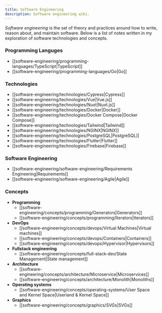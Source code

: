 ```yaml
---
title: Software Engineering
description: Software engineering wiki.
---
```


*Software engineering* is the set of theory and practices around how to write, reason about, and maintain software. Below is a list of notes written in my exploration of software technologies and concepts.

### Programming Languges
- [[software-engineering/programming-languages/TypeScript|TypeScript]]
- [[software-engineering/programming-languages/Go|Go]]

### Technologies
- [[software-engineering/technologies/Cypress|Cypress]]
- [[software-engineering/technologies/Vue|Vue.js]]
- [[software-engineering/technologies/Nuxt|Nuxt.js]]
- [[software-engineering/technologies/Docker|Docker]]
- [[software-engineering/technologies/Docker Compose|Docker Compose]]
- [[software-engineering/technologies/Tailwind|Tailwind]]
- [[software-engineering/technologies/NGINX|NGINX]]
- [[software-engineering/technologies/PostgreSQL|PostgreSQL]]
- [[software-engineering/technologies/Flutter|Flutter]]
- [[software-engineering/technologies/Firebase|Firebase]]

### Software Engineering
- [[software-engineering/software-engineering/Requirements Engineering|Requirements]]
- [[software-engineering/software-engineering/Agile|Agile]]

### Concepts
- **Programming**
	- [[software-engineering/concepts/programming/Generators|Generators]]
	- [[software-engineering/concepts/programming/Iterators|Iterators]]
- **DevOps**
	- [[software-engineering/concepts/devops/Virtual Machines|Virtual machines]]
	- [[software-engineering/concepts/devops/Containers|Containers]]
	- [[software-engineering/concepts/devops/Hypervisor|Hypervisors]]
- **Fullstack engineering**
	- [[software-engineering/concepts/full-stack-dev/State Management|State management]]
- **Architecture**
	- [[software-engineering/concepts/architecture/Microservice|Microservices]]
	- [[software-engineering/concepts/architecture/Monolith|Monoliths]]
- **Operating systems**
	- [[software-engineering/concepts/operating-systems/User Space and Kernel Space|Userland & Kernel Space]]
- **Graphics**
    - [[software-engineering/concepts/graphics/SVGs|SVGs]]
